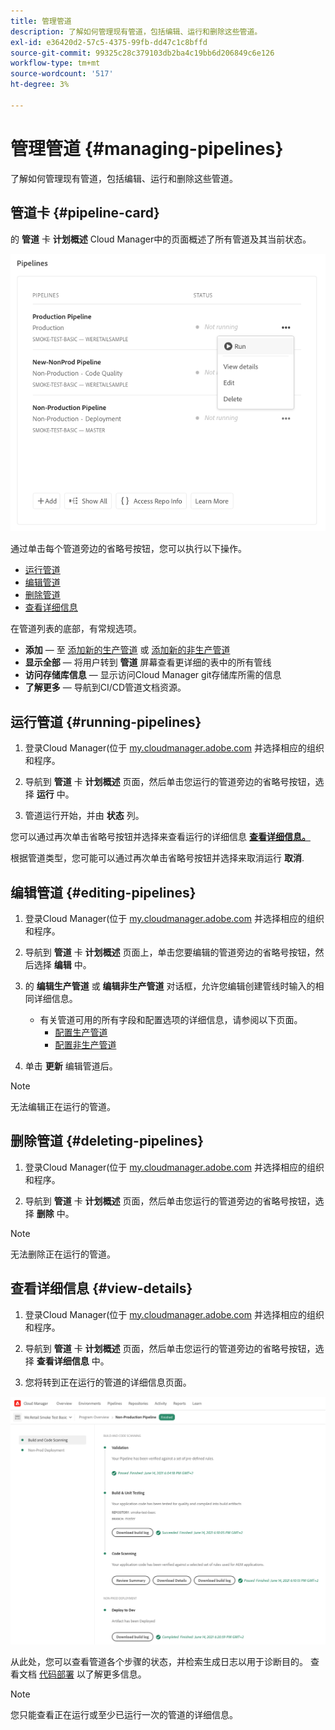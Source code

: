 ```yaml
---
title: 管理管道
description: 了解如何管理现有管道，包括编辑、运行和删除这些管道。
exl-id: e36420d2-57c5-4375-99fb-dd47c1c8bffd
source-git-commit: 99325c28c379103db2ba4c19bb6d206849c6e126
workflow-type: tm+mt
source-wordcount: '517'
ht-degree: 3%

---
```



# 管理管道 {#managing-pipelines}

了解如何管理现有管道，包括编辑、运行和删除这些管道。

## 管道卡 {#pipeline-card}

的 **管道** 卡 **计划概述** Cloud Manager中的页面概述了所有管道及其当前状态。

![Cloud Manager中的管道卡](/help/assets/configure-pipelines/pipelines-card.png)

通过单击每个管道旁边的省略号按钮，您可以执行以下操作。

* [运行管道](#running-pipelines)
* [编辑管道](#editing-pipelines)
* [删除管道](#deleting-pipelines)
* [查看详细信息](#view-details)

在管道列表的底部，有常规选项。

* **添加**  — 至 [添加新的生产管道](/help/using/production-pipelines.md) 或 [添加新的非生产管道](/help/using/non-production-pipelines.md)
* **显示全部**  — 将用户转到 **管道** 屏幕查看更详细的表中的所有管线
* **访问存储库信息**  — 显示访问Cloud Manager git存储库所需的信息
* **了解更多**  — 导航到CI/CD管道文档资源。

## 运行管道 {#running-pipelines}

1. 登录Cloud Manager(位于 [my.cloudmanager.adobe.com](https://my.cloudmanager.adobe.com/) 并选择相应的组织和程序。

1. 导航到 **管道** 卡 **计划概述** 页面，然后单击您运行的管道旁边的省略号按钮，选择 **运行** 中。

1. 管道运行开始，并由 **状态** 列。

您可以通过再次单击省略号按钮并选择来查看运行的详细信息 **[查看详细信息。](#view-details)**

根据管道类型，您可能可以通过再次单击省略号按钮并选择来取消运行 **取消**.

## 编辑管道 {#editing-pipelines}

1. 登录Cloud Manager(位于 [my.cloudmanager.adobe.com](https://my.cloudmanager.adobe.com/) 并选择相应的组织和程序。

1. 导航到 **管道** 卡 **计划概述** 页面上，单击您要编辑的管道旁边的省略号按钮，然后选择 **编辑** 中。

1. 的 **编辑生产管道** 或 **编辑非生产管道** 对话框，允许您编辑创建管线时输入的相同详细信息。

   * 有关管道可用的所有字段和配置选项的详细信息，请参阅以下页面。
      * [配置生产管道](/help/using/production-pipelines.md)
      * [配置非生产管道](/help/using/non-production-pipelines.md)

1. 单击 **更新** 编辑管道后。

>[!NOTE]
>
>无法编辑正在运行的管道。

## 删除管道 {#deleting-pipelines}

1. 登录Cloud Manager(位于 [my.cloudmanager.adobe.com](https://my.cloudmanager.adobe.com/) 并选择相应的组织和程序。

1. 导航到 **管道** 卡 **计划概述** 页面，然后单击您运行的管道旁边的省略号按钮，选择 **删除** 中。

>[!NOTE]
>
>无法删除正在运行的管道。

## 查看详细信息 {#view-details}

1. 登录Cloud Manager(位于 [my.cloudmanager.adobe.com](https://my.cloudmanager.adobe.com/) 并选择相应的组织和程序。

1. 导航到 **管道** 卡 **计划概述** 页面，然后单击您运行的管道旁边的省略号按钮，选择 **查看详细信息** 中。

1. 您将转到正在运行的管道的详细信息页面。

![管道详细信息](/help/assets/configure-pipelines/pipeline-running-details.png)

从此处，您可以查看管道各个步骤的状态，并检索生成日志以用于诊断目的。 查看文档 [代码部署](/help/using/code-deployment.md) 以了解更多信息。

>[!NOTE]
>
>您只能查看正在运行或至少已运行一次的管道的详细信息。
